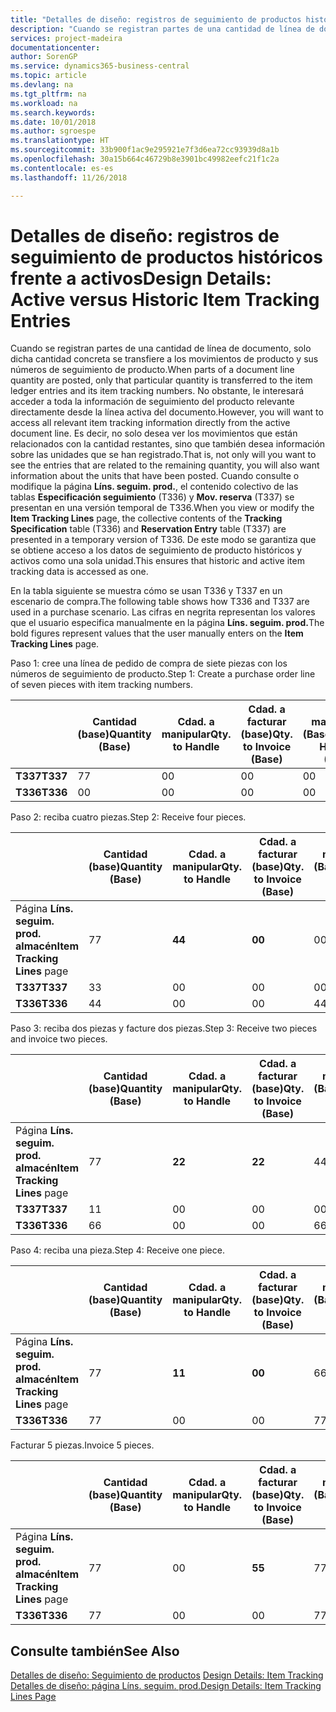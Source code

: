 ```yaml
---
title: "Detalles de diseño: registros de seguimiento de productos históricos frente a activos | Documentos de Microsoft"
description: "Cuando se registran partes de una cantidad de línea de documento, solo dicha cantidad concreta se transfiere a los movimientos de producto y sus números de seguimiento de producto. No obstante, le interesará acceder a toda la información de seguimiento del producto relevante directamente desde la línea activa del documento. Es decir, no solo desea ver los movimientos que están relacionados con la cantidad restantes, sino que también desea información sobre las unidades que se han registrado. Cuando consulte o modifique la página **Líns. seguim. prod.**, el contenido colectivo de las tablas **Especificación seguimiento** (T336) y **Mov. reserva** (T337) se presentan en una versión temporal de T336. De este modo se garantiza que se obtiene acceso a los datos de seguimiento de producto históricos y activos como una sola unidad."
services: project-madeira
documentationcenter: 
author: SorenGP
ms.service: dynamics365-business-central
ms.topic: article
ms.devlang: na
ms.tgt_pltfrm: na
ms.workload: na
ms.search.keywords: 
ms.date: 10/01/2018
ms.author: sgroespe
ms.translationtype: HT
ms.sourcegitcommit: 33b900f1ac9e295921e7f3d6ea72cc93939d8a1b
ms.openlocfilehash: 30a15b664c46729b8e3901bc49982eefc21f1c2a
ms.contentlocale: es-es
ms.lasthandoff: 11/26/2018

---
```

# <a name="design-details-active-versus-historic-item-tracking-entries"></a><span data-ttu-id="d5a2a-107">Detalles de diseño: registros de seguimiento de productos históricos frente a activos</span><span class="sxs-lookup"><span data-stu-id="d5a2a-107">Design Details: Active versus Historic Item Tracking Entries</span></span>
<span data-ttu-id="d5a2a-108">Cuando se registran partes de una cantidad de línea de documento, solo dicha cantidad concreta se transfiere a los movimientos de producto y sus números de seguimiento de producto.</span><span class="sxs-lookup"><span data-stu-id="d5a2a-108">When parts of a document line quantity are posted, only that particular quantity is transferred to the item ledger entries and its item tracking numbers.</span></span> <span data-ttu-id="d5a2a-109">No obstante, le interesará acceder a toda la información de seguimiento del producto relevante directamente desde la línea activa del documento.</span><span class="sxs-lookup"><span data-stu-id="d5a2a-109">However, you will want to access all relevant item tracking information directly from the active document line.</span></span> <span data-ttu-id="d5a2a-110">Es decir, no solo desea ver los movimientos que están relacionados con la cantidad restantes, sino que también desea información sobre las unidades que se han registrado.</span><span class="sxs-lookup"><span data-stu-id="d5a2a-110">That is, not only will you want to see the entries that are related to the remaining quantity, you will also want information about the units that have been posted.</span></span> <span data-ttu-id="d5a2a-111">Cuando consulte o modifique la página **Líns. seguim. prod.**, el contenido colectivo de las tablas **Especificación seguimiento** (T336) y **Mov. reserva** (T337) se presentan en una versión temporal de T336.</span><span class="sxs-lookup"><span data-stu-id="d5a2a-111">When you view or modify the **Item Tracking Lines** page, the collective contents of the **Tracking Specification** table (T336) and **Reservation Entry** table (T337) are presented in a temporary version of T336.</span></span> <span data-ttu-id="d5a2a-112">De este modo se garantiza que se obtiene acceso a los datos de seguimiento de producto históricos y activos como una sola unidad.</span><span class="sxs-lookup"><span data-stu-id="d5a2a-112">This ensures that historic and active item tracking data is accessed as one.</span></span>  

 <span data-ttu-id="d5a2a-113">En la tabla siguiente se muestra cómo se usan T336 y T337 en un escenario de compra.</span><span class="sxs-lookup"><span data-stu-id="d5a2a-113">The following table shows how T336 and T337 are used in a purchase scenario.</span></span> <span data-ttu-id="d5a2a-114">Las cifras en negrita representan los valores que el usuario especifica manualmente en la página **Líns. seguim. prod.**</span><span class="sxs-lookup"><span data-stu-id="d5a2a-114">The bold figures represent values that the user manually enters on the **Item Tracking Lines** page.</span></span>  

 <span data-ttu-id="d5a2a-115">Paso 1: cree una línea de pedido de compra de siete piezas con los números de seguimiento de producto.</span><span class="sxs-lookup"><span data-stu-id="d5a2a-115">Step 1: Create a purchase order line of seven pieces with item tracking numbers.</span></span>  

||<span data-ttu-id="d5a2a-116">**Cantidad (base)**</span><span class="sxs-lookup"><span data-stu-id="d5a2a-116">**Quantity (Base)**</span></span>|<span data-ttu-id="d5a2a-117">**Cdad. a manipular**</span><span class="sxs-lookup"><span data-stu-id="d5a2a-117">**Qty. to Handle**</span></span>|<span data-ttu-id="d5a2a-118">**Cdad. a facturar (base)**</span><span class="sxs-lookup"><span data-stu-id="d5a2a-118">**Qty. to Invoice (Base)**</span></span>|<span data-ttu-id="d5a2a-119">**Cdad. manipulada (Base)**</span><span class="sxs-lookup"><span data-stu-id="d5a2a-119">**Quantity Handled (Base)**</span></span>|<span data-ttu-id="d5a2a-120">**Cdad. facturada (Base)**</span><span class="sxs-lookup"><span data-stu-id="d5a2a-120">**Quantity Invoiced (Base)**</span></span>|  
|-|----------------------------------------------|--------------------------------------------|------------------------------------------------------|-------------------------------------------------------|--------------------------------------------------------|  
|<span data-ttu-id="d5a2a-121">**T337**</span><span class="sxs-lookup"><span data-stu-id="d5a2a-121">**T337**</span></span>|<span data-ttu-id="d5a2a-122">7</span><span class="sxs-lookup"><span data-stu-id="d5a2a-122">7</span></span>|<span data-ttu-id="d5a2a-123">0</span><span class="sxs-lookup"><span data-stu-id="d5a2a-123">0</span></span>|<span data-ttu-id="d5a2a-124">0</span><span class="sxs-lookup"><span data-stu-id="d5a2a-124">0</span></span>|<span data-ttu-id="d5a2a-125">0</span><span class="sxs-lookup"><span data-stu-id="d5a2a-125">0</span></span>|<span data-ttu-id="d5a2a-126">0</span><span class="sxs-lookup"><span data-stu-id="d5a2a-126">0</span></span>|  
|<span data-ttu-id="d5a2a-127">**T336**</span><span class="sxs-lookup"><span data-stu-id="d5a2a-127">**T336**</span></span>|<span data-ttu-id="d5a2a-128">0</span><span class="sxs-lookup"><span data-stu-id="d5a2a-128">0</span></span>|<span data-ttu-id="d5a2a-129">0</span><span class="sxs-lookup"><span data-stu-id="d5a2a-129">0</span></span>|<span data-ttu-id="d5a2a-130">0</span><span class="sxs-lookup"><span data-stu-id="d5a2a-130">0</span></span>|<span data-ttu-id="d5a2a-131">0</span><span class="sxs-lookup"><span data-stu-id="d5a2a-131">0</span></span>|<span data-ttu-id="d5a2a-132">0</span><span class="sxs-lookup"><span data-stu-id="d5a2a-132">0</span></span>|  

 <span data-ttu-id="d5a2a-133">Paso 2: reciba cuatro piezas.</span><span class="sxs-lookup"><span data-stu-id="d5a2a-133">Step 2: Receive four pieces.</span></span>  

||<span data-ttu-id="d5a2a-134">**Cantidad (base)**</span><span class="sxs-lookup"><span data-stu-id="d5a2a-134">**Quantity (Base)**</span></span>|<span data-ttu-id="d5a2a-135">**Cdad. a manipular**</span><span class="sxs-lookup"><span data-stu-id="d5a2a-135">**Qty. to Handle**</span></span>|<span data-ttu-id="d5a2a-136">**Cdad. a facturar (base)**</span><span class="sxs-lookup"><span data-stu-id="d5a2a-136">**Qty. to Invoice (Base)**</span></span>|<span data-ttu-id="d5a2a-137">**Cdad. manipulada (Base)**</span><span class="sxs-lookup"><span data-stu-id="d5a2a-137">**Quantity Handled (Base)**</span></span>|<span data-ttu-id="d5a2a-138">**Cdad. facturada (Base)**</span><span class="sxs-lookup"><span data-stu-id="d5a2a-138">**Quantity Invoiced (Base)**</span></span>|  
|-|----------------------------------------------|--------------------------------------------|------------------------------------------------------|-------------------------------------------------------|--------------------------------------------------------|  
|<span data-ttu-id="d5a2a-139">Página **Líns. seguim. prod. almacén**</span><span class="sxs-lookup"><span data-stu-id="d5a2a-139">**Item Tracking Lines** page</span></span>|<span data-ttu-id="d5a2a-140">7</span><span class="sxs-lookup"><span data-stu-id="d5a2a-140">7</span></span>|<span data-ttu-id="d5a2a-141">**4**</span><span class="sxs-lookup"><span data-stu-id="d5a2a-141">**4**</span></span>|<span data-ttu-id="d5a2a-142">**0**</span><span class="sxs-lookup"><span data-stu-id="d5a2a-142">**0**</span></span>|<span data-ttu-id="d5a2a-143">0</span><span class="sxs-lookup"><span data-stu-id="d5a2a-143">0</span></span>|<span data-ttu-id="d5a2a-144">0</span><span class="sxs-lookup"><span data-stu-id="d5a2a-144">0</span></span>|  
|<span data-ttu-id="d5a2a-145">**T337**</span><span class="sxs-lookup"><span data-stu-id="d5a2a-145">**T337**</span></span>|<span data-ttu-id="d5a2a-146">3</span><span class="sxs-lookup"><span data-stu-id="d5a2a-146">3</span></span>|<span data-ttu-id="d5a2a-147">0</span><span class="sxs-lookup"><span data-stu-id="d5a2a-147">0</span></span>|<span data-ttu-id="d5a2a-148">0</span><span class="sxs-lookup"><span data-stu-id="d5a2a-148">0</span></span>|<span data-ttu-id="d5a2a-149">0</span><span class="sxs-lookup"><span data-stu-id="d5a2a-149">0</span></span>|<span data-ttu-id="d5a2a-150">0</span><span class="sxs-lookup"><span data-stu-id="d5a2a-150">0</span></span>|  
|<span data-ttu-id="d5a2a-151">**T336**</span><span class="sxs-lookup"><span data-stu-id="d5a2a-151">**T336**</span></span>|<span data-ttu-id="d5a2a-152">4</span><span class="sxs-lookup"><span data-stu-id="d5a2a-152">4</span></span>|<span data-ttu-id="d5a2a-153">0</span><span class="sxs-lookup"><span data-stu-id="d5a2a-153">0</span></span>|<span data-ttu-id="d5a2a-154">0</span><span class="sxs-lookup"><span data-stu-id="d5a2a-154">0</span></span>|<span data-ttu-id="d5a2a-155">4</span><span class="sxs-lookup"><span data-stu-id="d5a2a-155">4</span></span>|<span data-ttu-id="d5a2a-156">0</span><span class="sxs-lookup"><span data-stu-id="d5a2a-156">0</span></span>|  

 <span data-ttu-id="d5a2a-157">Paso 3: reciba dos piezas y facture dos piezas.</span><span class="sxs-lookup"><span data-stu-id="d5a2a-157">Step 3: Receive two pieces and invoice two pieces.</span></span>  

||<span data-ttu-id="d5a2a-158">**Cantidad (base)**</span><span class="sxs-lookup"><span data-stu-id="d5a2a-158">**Quantity (Base)**</span></span>|<span data-ttu-id="d5a2a-159">**Cdad. a manipular**</span><span class="sxs-lookup"><span data-stu-id="d5a2a-159">**Qty. to Handle**</span></span>|<span data-ttu-id="d5a2a-160">**Cdad. a facturar (base)**</span><span class="sxs-lookup"><span data-stu-id="d5a2a-160">**Qty. to Invoice (Base)**</span></span>|<span data-ttu-id="d5a2a-161">**Cdad. manipulada (Base)**</span><span class="sxs-lookup"><span data-stu-id="d5a2a-161">**Quantity Handled (Base)**</span></span>|<span data-ttu-id="d5a2a-162">**Cdad. facturada (Base)**</span><span class="sxs-lookup"><span data-stu-id="d5a2a-162">**Quantity Invoiced (Base)**</span></span>|  
|-|----------------------------------------------|--------------------------------------------|------------------------------------------------------|-------------------------------------------------------|--------------------------------------------------------|  
|<span data-ttu-id="d5a2a-163">Página **Líns. seguim. prod. almacén**</span><span class="sxs-lookup"><span data-stu-id="d5a2a-163">**Item Tracking Lines** page</span></span>|<span data-ttu-id="d5a2a-164">7</span><span class="sxs-lookup"><span data-stu-id="d5a2a-164">7</span></span>|<span data-ttu-id="d5a2a-165">**2**</span><span class="sxs-lookup"><span data-stu-id="d5a2a-165">**2**</span></span>|<span data-ttu-id="d5a2a-166">**2**</span><span class="sxs-lookup"><span data-stu-id="d5a2a-166">**2**</span></span>|<span data-ttu-id="d5a2a-167">4</span><span class="sxs-lookup"><span data-stu-id="d5a2a-167">4</span></span>|<span data-ttu-id="d5a2a-168">0</span><span class="sxs-lookup"><span data-stu-id="d5a2a-168">0</span></span>|  
|<span data-ttu-id="d5a2a-169">**T337**</span><span class="sxs-lookup"><span data-stu-id="d5a2a-169">**T337**</span></span>|<span data-ttu-id="d5a2a-170">1</span><span class="sxs-lookup"><span data-stu-id="d5a2a-170">1</span></span>|<span data-ttu-id="d5a2a-171">0</span><span class="sxs-lookup"><span data-stu-id="d5a2a-171">0</span></span>|<span data-ttu-id="d5a2a-172">0</span><span class="sxs-lookup"><span data-stu-id="d5a2a-172">0</span></span>|<span data-ttu-id="d5a2a-173">0</span><span class="sxs-lookup"><span data-stu-id="d5a2a-173">0</span></span>|<span data-ttu-id="d5a2a-174">0</span><span class="sxs-lookup"><span data-stu-id="d5a2a-174">0</span></span>|  
|<span data-ttu-id="d5a2a-175">**T336**</span><span class="sxs-lookup"><span data-stu-id="d5a2a-175">**T336**</span></span>|<span data-ttu-id="d5a2a-176">6</span><span class="sxs-lookup"><span data-stu-id="d5a2a-176">6</span></span>|<span data-ttu-id="d5a2a-177">0</span><span class="sxs-lookup"><span data-stu-id="d5a2a-177">0</span></span>|<span data-ttu-id="d5a2a-178">0</span><span class="sxs-lookup"><span data-stu-id="d5a2a-178">0</span></span>|<span data-ttu-id="d5a2a-179">6</span><span class="sxs-lookup"><span data-stu-id="d5a2a-179">6</span></span>|<span data-ttu-id="d5a2a-180">2</span><span class="sxs-lookup"><span data-stu-id="d5a2a-180">2</span></span>|  

 <span data-ttu-id="d5a2a-181">Paso 4: reciba una pieza.</span><span class="sxs-lookup"><span data-stu-id="d5a2a-181">Step 4: Receive one piece.</span></span>  

||<span data-ttu-id="d5a2a-182">**Cantidad (base)**</span><span class="sxs-lookup"><span data-stu-id="d5a2a-182">**Quantity (Base)**</span></span>|<span data-ttu-id="d5a2a-183">**Cdad. a manipular**</span><span class="sxs-lookup"><span data-stu-id="d5a2a-183">**Qty. to Handle**</span></span>|<span data-ttu-id="d5a2a-184">**Cdad. a facturar (base)**</span><span class="sxs-lookup"><span data-stu-id="d5a2a-184">**Qty. to Invoice (Base)**</span></span>|<span data-ttu-id="d5a2a-185">**Cdad. manipulada (Base)**</span><span class="sxs-lookup"><span data-stu-id="d5a2a-185">**Quantity Handled (Base)**</span></span>|<span data-ttu-id="d5a2a-186">**Cdad. facturada (Base)**</span><span class="sxs-lookup"><span data-stu-id="d5a2a-186">**Quantity Invoiced (Base)**</span></span>|  
|-|----------------------------------------------|--------------------------------------------|------------------------------------------------------|-------------------------------------------------------|--------------------------------------------------------|  
|<span data-ttu-id="d5a2a-187">Página **Líns. seguim. prod. almacén**</span><span class="sxs-lookup"><span data-stu-id="d5a2a-187">**Item Tracking Lines** page</span></span>|<span data-ttu-id="d5a2a-188">7</span><span class="sxs-lookup"><span data-stu-id="d5a2a-188">7</span></span>|<span data-ttu-id="d5a2a-189">**1**</span><span class="sxs-lookup"><span data-stu-id="d5a2a-189">**1**</span></span>|<span data-ttu-id="d5a2a-190">**0**</span><span class="sxs-lookup"><span data-stu-id="d5a2a-190">**0**</span></span>|<span data-ttu-id="d5a2a-191">6</span><span class="sxs-lookup"><span data-stu-id="d5a2a-191">6</span></span>|<span data-ttu-id="d5a2a-192">2</span><span class="sxs-lookup"><span data-stu-id="d5a2a-192">2</span></span>|  
|<span data-ttu-id="d5a2a-193">**T336**</span><span class="sxs-lookup"><span data-stu-id="d5a2a-193">**T336**</span></span>|<span data-ttu-id="d5a2a-194">7</span><span class="sxs-lookup"><span data-stu-id="d5a2a-194">7</span></span>|<span data-ttu-id="d5a2a-195">0</span><span class="sxs-lookup"><span data-stu-id="d5a2a-195">0</span></span>|<span data-ttu-id="d5a2a-196">0</span><span class="sxs-lookup"><span data-stu-id="d5a2a-196">0</span></span>|<span data-ttu-id="d5a2a-197">7</span><span class="sxs-lookup"><span data-stu-id="d5a2a-197">7</span></span>|<span data-ttu-id="d5a2a-198">2</span><span class="sxs-lookup"><span data-stu-id="d5a2a-198">2</span></span>|  

 <span data-ttu-id="d5a2a-199">Facturar 5 piezas.</span><span class="sxs-lookup"><span data-stu-id="d5a2a-199">Invoice 5 pieces.</span></span>  

||<span data-ttu-id="d5a2a-200">**Cantidad (base)**</span><span class="sxs-lookup"><span data-stu-id="d5a2a-200">**Quantity (Base)**</span></span>|<span data-ttu-id="d5a2a-201">**Cdad. a manipular**</span><span class="sxs-lookup"><span data-stu-id="d5a2a-201">**Qty. to Handle**</span></span>|<span data-ttu-id="d5a2a-202">**Cdad. a facturar (base)**</span><span class="sxs-lookup"><span data-stu-id="d5a2a-202">**Qty. to Invoice (Base)**</span></span>|<span data-ttu-id="d5a2a-203">**Cdad. manipulada (Base)**</span><span class="sxs-lookup"><span data-stu-id="d5a2a-203">**Quantity Handled (Base)**</span></span>|<span data-ttu-id="d5a2a-204">**Cdad. facturada (Base)**</span><span class="sxs-lookup"><span data-stu-id="d5a2a-204">**Quantity Invoiced (Base)**</span></span>|  
|-|----------------------------------------------|--------------------------------------------|------------------------------------------------------|-------------------------------------------------------|--------------------------------------------------------|  
|<span data-ttu-id="d5a2a-205">Página **Líns. seguim. prod. almacén**</span><span class="sxs-lookup"><span data-stu-id="d5a2a-205">**Item Tracking Lines** page</span></span>|<span data-ttu-id="d5a2a-206">7</span><span class="sxs-lookup"><span data-stu-id="d5a2a-206">7</span></span>|<span data-ttu-id="d5a2a-207">0</span><span class="sxs-lookup"><span data-stu-id="d5a2a-207">0</span></span>|<span data-ttu-id="d5a2a-208">**5**</span><span class="sxs-lookup"><span data-stu-id="d5a2a-208">**5**</span></span>|<span data-ttu-id="d5a2a-209">7</span><span class="sxs-lookup"><span data-stu-id="d5a2a-209">7</span></span>|<span data-ttu-id="d5a2a-210">2</span><span class="sxs-lookup"><span data-stu-id="d5a2a-210">2</span></span>|  
|<span data-ttu-id="d5a2a-211">**T336**</span><span class="sxs-lookup"><span data-stu-id="d5a2a-211">**T336**</span></span>|<span data-ttu-id="d5a2a-212">7</span><span class="sxs-lookup"><span data-stu-id="d5a2a-212">7</span></span>|<span data-ttu-id="d5a2a-213">0</span><span class="sxs-lookup"><span data-stu-id="d5a2a-213">0</span></span>|<span data-ttu-id="d5a2a-214">0</span><span class="sxs-lookup"><span data-stu-id="d5a2a-214">0</span></span>|<span data-ttu-id="d5a2a-215">7</span><span class="sxs-lookup"><span data-stu-id="d5a2a-215">7</span></span>|<span data-ttu-id="d5a2a-216">7</span><span class="sxs-lookup"><span data-stu-id="d5a2a-216">7</span></span>|  

## <a name="see-also"></a><span data-ttu-id="d5a2a-217">Consulte también</span><span class="sxs-lookup"><span data-stu-id="d5a2a-217">See Also</span></span>  
 <span data-ttu-id="d5a2a-218">[Detalles de diseño: Seguimiento de productos](design-details-item-tracking.md) </span><span class="sxs-lookup"><span data-stu-id="d5a2a-218">[Design Details: Item Tracking](design-details-item-tracking.md) </span></span>  
 [<span data-ttu-id="d5a2a-219">Detalles de diseño: página Líns. seguim. prod.</span><span class="sxs-lookup"><span data-stu-id="d5a2a-219">Design Details: Item Tracking Lines Page</span></span>](design-details-item-tracking-lines-window.md)

